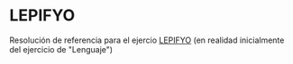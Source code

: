 # LEPIFYO

Resolución de referencia para el ejercio [LEPIFYO](https://docs.google.com/document/d/1ESLDwpi2VXKcG0Qx6kvStWivz8KfHiRioP5nGTBO58I/edit#)
(en realidad inicialmente del ejercicio de "Lenguaje")
